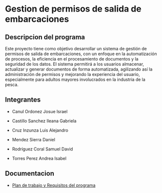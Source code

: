 # Gestion de permisos de salida de embarcaciones

## Descripcion del programa
Este proyecto tiene como objetivo desarrollar un sistema de gestión de permisos de salida de embarcaciones, con un enfoque en la automatización de procesos, la eficiencia en el procesamiento de documentos y la seguridad de los datos. El sistema permitirá a los usuarios almacenar, actualizar y generar documentos de forma automatizada, agilizando así la administración de permisos y mejorando la experiencia del usuario, especialmente para adultos mayores involucrados en la industria de la pesca.

## Integrantes

* Canul Ordonez Josue Israel

* Castillo Sanchez Ileana Gabriela

* Cruz Inzunza Luis Alejandro

* Mendez Sierra Daniel

* Rodríguez Coral Samuel David

* Torres Perez Andrea Isabel

## Documentacion

* [Plan de trabajo y Requisitos del programa](/Documentos/Plan%20de%20trabajo%20y%20Requerimientos%20del%20Sistema%20(2).pdf)